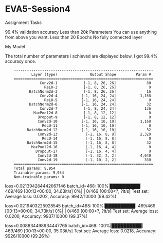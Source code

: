 # EVA5-Session4

Assignment Tasks

99.4% validation accuracy
Less than 20k Parameters
You can use anything from above you want. 
Less than 20 Epochs
No fully connected layer

My Model

The total number of parameters i achieved are displayed below. I got 99.4% accuracy once.

        ----------------------------------------------------------------
                Layer (type)               Output Shape         Param #
        ================================================================
                    Conv2d-1            [-1, 8, 26, 26]              80
                      ReLU-2            [-1, 8, 26, 26]               0
               BatchNorm2d-3            [-1, 8, 26, 26]              16
                    Conv2d-4           [-1, 16, 24, 24]           1,168
                      ReLU-5           [-1, 16, 24, 24]               0
               BatchNorm2d-6           [-1, 16, 24, 24]              32
                    Conv2d-7            [-1, 8, 24, 24]             136
                 MaxPool2d-8            [-1, 8, 12, 12]               0
                   Dropout-9            [-1, 8, 12, 12]               0
                   Conv2d-10           [-1, 16, 10, 10]           1,168
                     ReLU-11           [-1, 16, 10, 10]               0
              BatchNorm2d-12           [-1, 16, 10, 10]              32
                   Conv2d-13             [-1, 16, 8, 8]           2,320
                     ReLU-14             [-1, 16, 8, 8]               0
              BatchNorm2d-15             [-1, 16, 8, 8]              32
                MaxPool2d-16             [-1, 16, 4, 4]               0
                  Dropout-17             [-1, 16, 4, 4]               0
                   Conv2d-18             [-1, 32, 2, 2]           4,640
                   Conv2d-19             [-1, 10, 2, 2]             330
        ================================================================
        Total params: 9,954
        Trainable params: 9,954
        Non-trainable params: 0


loss=0.021394284442067146 batch_id=468: 100%|██████████| 469/469 [00:13<00:00, 34.63it/s]
  0%|          | 0/469 [00:00<?, ?it/s]
Test set: Average loss: 0.0202, Accuracy: 9942/10000 (99.42%)


loss=0.0219403225928545 batch_id=468: 100%|██████████| 469/469 [00:13<00:00, 34.73it/s]
  0%|          | 0/469 [00:00<?, ?it/s]
Test set: Average loss: 0.0200, Accuracy: 9937/10000 (99.37%)

loss=0.008834498934447765 batch_id=468: 100%|██████████| 469/469 [00:13<00:00, 35.03it/s]
Test set: Average loss: 0.0218, Accuracy: 9926/10000 (99.26%)

